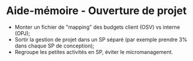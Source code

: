 # Aide-mémoire - Ouverture de projet

- Monter un fichier de "mapping" des budgets client (OSV) vs interne (OPJ);
- Sortir la gestion de projet dans un SP séparé (par exemple prendre 3% dans chaque SP de conception);
- Regroupe les petites activités en SP, éviter le micromanagement.
